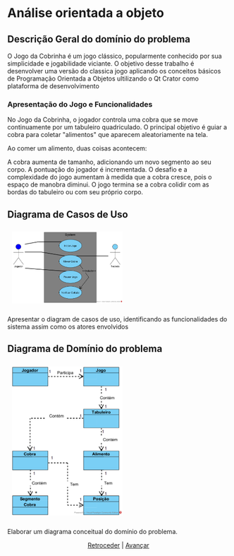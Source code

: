 # Análise orientada a objeto

## Descrição Geral do domínio do problema

O Jogo da Cobrinha é um jogo clássico, popularmente conhecido por sua simplicidade e jogabilidade viciante. O objetivo desse trabalho é desenvolver uma versão do classica jogo aplicando os conceitos básicos de Programação Orientada a Objetos ultilizando o Qt Crator como plataforma de desenvolvimento

### Apresentação do Jogo e Funcionalidades
No Jogo da Cobrinha, o jogador controla uma cobra que se move continuamente por um tabuleiro quadriculado. O principal objetivo é guiar a cobra para coletar "alimentos" que aparecem aleatoriamente na tela.

Ao comer um alimento, duas coisas acontecem:

A cobra aumenta de tamanho, adicionando um novo segmento ao seu corpo.
A pontuação do jogador é incrementada.
O desafio e a complexidade do jogo aumentam à medida que a cobra cresce, pois o espaço de manobra diminui. O jogo termina se a cobra colidir com as bordas do tabuleiro ou com seu próprio corpo.
## Diagrama de Casos de Uso

<img src="imagens/cobra_caso_uso.png"
     width="50%"
     style="padding: 10px">
     
Apresentar o diagram de casos de uso, identificando as funcionalidades do sistema assim como os atores envolvidos
 
## Diagrama de Domínio do problema

<img src="imagens/cobra_diagrama_dominio.png"
     width="50%"
     style="padding: 10px">

Elaborar um diagrama conceitual do domínio do problema.


<div align="center">

[Retroceder](README.md) | [Avançar](implementacao.md)

</div>
